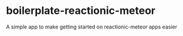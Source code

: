 # boilerplate-reactionic-meteor

A simple app to make getting started on reactionic-meteor apps easier
